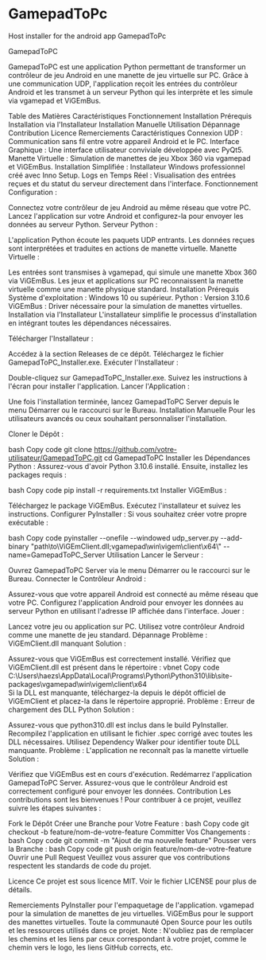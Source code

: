 # GamepadToPc
Host installer for the android app GamepadToPc

GamepadToPC

GamepadToPC est une application Python permettant de transformer un contrôleur de jeu Android en une manette de jeu virtuelle sur PC. Grâce à une communication UDP, l'application reçoit les entrées du contrôleur Android et les transmet à un serveur Python qui les interprète et les simule via vgamepad et ViGEmBus.

Table des Matières
Caractéristiques
Fonctionnement
Installation
Prérequis
Installation via l'Installateur
Installation Manuelle
Utilisation
Dépannage
Contribution
Licence
Remerciements
Caractéristiques
Connexion UDP : Communication sans fil entre votre appareil Android et le PC.
Interface Graphique : Une interface utilisateur conviviale développée avec PyQt5.
Manette Virtuelle : Simulation de manettes de jeu Xbox 360 via vgamepad et ViGEmBus.
Installation Simplifiée : Installateur Windows professionnel créé avec Inno Setup.
Logs en Temps Réel : Visualisation des entrées reçues et du statut du serveur directement dans l'interface.
Fonctionnement
Configuration :

Connectez votre contrôleur de jeu Android au même réseau que votre PC.
Lancez l'application sur votre Android et configurez-la pour envoyer les données au serveur Python.
Serveur Python :

L'application Python écoute les paquets UDP entrants.
Les données reçues sont interprétées et traduites en actions de manette virtuelle.
Manette Virtuelle :

Les entrées sont transmises à vgamepad, qui simule une manette Xbox 360 via ViGEmBus.
Les jeux et applications sur PC reconnaissent la manette virtuelle comme une manette physique standard.
Installation
Prérequis
Système d'exploitation : Windows 10 ou supérieur.
Python : Version 3.10.6
ViGEmBus : Driver nécessaire pour la simulation de manettes virtuelles.
Installation via l'Installateur
L'installateur simplifie le processus d'installation en intégrant toutes les dépendances nécessaires.

Télécharger l'Installateur :

Accédez à la section Releases de ce dépôt.
Téléchargez le fichier GamepadToPC_Installer.exe.
Exécuter l'Installateur :

Double-cliquez sur GamepadToPC_Installer.exe.
Suivez les instructions à l'écran pour installer l'application.
Lancer l'Application :

Une fois l'installation terminée, lancez GamepadToPC Server depuis le menu Démarrer ou le raccourci sur le Bureau.
Installation Manuelle
Pour les utilisateurs avancés ou ceux souhaitant personnaliser l'installation.

Cloner le Dépôt :

bash
Copy code
git clone https://github.com/votre-utilisateur/GamepadToPC.git
cd GamepadToPC
Installer les Dépendances Python : Assurez-vous d'avoir Python 3.10.6 installé. Ensuite, installez les packages requis :

bash
Copy code
pip install -r requirements.txt
Installer ViGEmBus :

Téléchargez le package ViGEmBus.
Exécutez l'installateur et suivez les instructions.
Configurer PyInstaller : Si vous souhaitez créer votre propre exécutable :

bash
Copy code
pyinstaller --onefile --windowed udp_server.py --add-binary "path\to\ViGEmClient.dll;vgamepad\win\vigem\client\x64\\" --name=GamepadToPC_Server
Utilisation
Lancer le Serveur :

Ouvrez GamepadToPC Server via le menu Démarrer ou le raccourci sur le Bureau.
Connecter le Contrôleur Android :

Assurez-vous que votre appareil Android est connecté au même réseau que votre PC.
Configurez l'application Android pour envoyer les données au serveur Python en utilisant l'adresse IP affichée dans l'interface.
Jouer :

Lancez votre jeu ou application sur PC.
Utilisez votre contrôleur Android comme une manette de jeu standard.
Dépannage
Problème : ViGEmClient.dll manquant
Solution :

Assurez-vous que ViGEmBus est correctement installé.
Vérifiez que ViGEmClient.dll est présent dans le répertoire :
vbnet
Copy code
C:\Users\haezs\AppData\Local\Programs\Python\Python310\lib\site-packages\vgamepad\win\vigem\client\x64\
Si la DLL est manquante, téléchargez-la depuis le dépôt officiel de ViGEmClient et placez-la dans le répertoire approprié.
Problème : Erreur de chargement des DLL Python
Solution :

Assurez-vous que python310.dll est inclus dans le build PyInstaller.
Recompilez l'application en utilisant le fichier .spec corrigé avec toutes les DLL nécessaires.
Utilisez Dependency Walker pour identifier toute DLL manquante.
Problème : L'application ne reconnaît pas la manette virtuelle
Solution :

Vérifiez que ViGEmBus est en cours d'exécution.
Redémarrez l'application GamepadToPC Server.
Assurez-vous que le contrôleur Android est correctement configuré pour envoyer les données.
Contribution
Les contributions sont les bienvenues ! Pour contribuer à ce projet, veuillez suivre les étapes suivantes :

Fork le Dépôt
Créer une Branche pour Votre Feature :
bash
Copy code
git checkout -b feature/nom-de-votre-feature
Committer Vos Changements :
bash
Copy code
git commit -m "Ajout de ma nouvelle feature"
Pousser vers la Branche :
bash
Copy code
git push origin feature/nom-de-votre-feature
Ouvrir une Pull Request
Veuillez vous assurer que vos contributions respectent les standards de code du projet.

Licence
Ce projet est sous licence MIT. Voir le fichier LICENSE pour plus de détails.

Remerciements
PyInstaller pour l'empaquetage de l'application.
vgamepad pour la simulation de manettes de jeu virtuelles.
ViGEmBus pour le support des manettes virtuelles.
Toute la communauté Open Source pour les outils et les ressources utilisés dans ce projet.
Note : N'oubliez pas de remplacer les chemins et les liens par ceux correspondant à votre projet, comme le chemin vers le logo, les liens GitHub corrects, etc.
